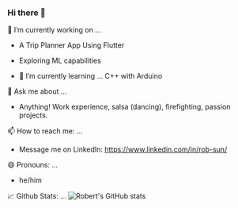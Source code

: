 ### Hi there 👋

🔭 I’m currently working on ...
- A Trip Planner App Using Flutter
- Exploring ML capabilities

- 🌱 I’m currently learning ...
C++ with Arduino

💬 Ask me about ...
- Anything! Work experience, salsa (dancing), firefighting, passion projects.

📫 How to reach me: ...
- Message me on LinkedIn: https://www.linkedin.com/in/rob-sun/

😄 Pronouns: ...
- he/him

📈 Github Stats: ...
![Robert's GitHub stats](https://github-readme-stats.vercel.app/api?username=rsun19&show_icons=true&count_private=true&hide=stars,issues&include_all_commits=true&theme=dark&line_height=30)
